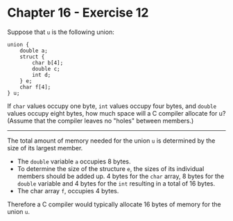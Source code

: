 # Chapter 16 - Exercise 12

Suppose that `u` is the following union:

```
union {
    double a;
    struct {
        char b[4];
        double c;
        int d;
    } e;
    char f[4];
} u;
```

If `char` values occupy one byte, `int` values occupy four bytes, and `double` values occupy eight bytes, how much space will a C compiler allocate for u? (Assume that the compiler leaves no "holes" between members.)

---

The total amount of memory needed for the union `u` is determined by the size of its largest member.  

+ The `double` variable `a` occupies 8 bytes.  
+ To determine the size of the structure `e`, the sizes of its individual members should be added up. 4 bytes for the `char` array, 8 bytes for the `double` variable and 4 bytes for the `int` resulting in a total of 16 bytes.  
+ The char array `f`, occupies 4 bytes.  

Therefore a C compiler would typically allocate 16 bytes of memory for the union `u`.  
